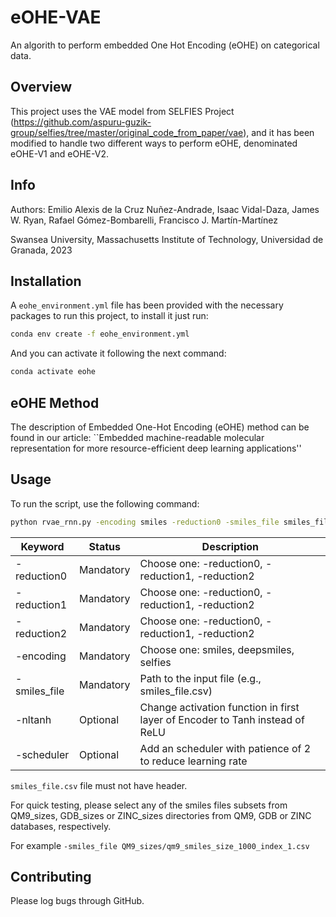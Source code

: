 # eOHE-VAE

An algorith to perform embedded One Hot Encoding (eOHE) on categorical data.

## Overview

This project uses the VAE model from SELFIES Project (https://github.com/aspuru-guzik-group/selfies/tree/master/original_code_from_paper/vae), and it has been modified to handle two different ways to perform eOHE, denominated eOHE-V1 and eOHE-V2.

## Info

Authors: Emilio Alexis de la Cruz Nuñez-Andrade, Isaac Vidal-Daza, James W. Ryan, Rafael Gómez-Bombarelli, Francisco J. Martín-Martínez


Swansea University, Massachusetts Institute of Technology, Universidad de Granada, 2023

## Installation

A `eohe_environment.yml` file has been provided with the necessary packages to run this project, to install it just run:

```bash
conda env create -f eohe_environment.yml
```
And you can activate it following the next command:

```bash
conda activate eohe
```

## eOHE Method

The description of Embedded One-Hot Encoding (eOHE) method can be found in our article:
``Embedded machine-readable molecular representation for more resource-efficient deep learning applications''



## Usage

To run the script, use the following command:

```bash
python rvae_rnn.py -encoding smiles -reduction0 -smiles_file smiles_file.csv
``` 


| Keyword      | Status    | Description                                                                         |
|--------------|-----------|-------------------------------------------------------------------------------------|
| -reduction0  | Mandatory | Choose one: -reduction0, -reduction1, -reduction2                                   |
| -reduction1  | Mandatory | Choose one: -reduction0, -reduction1, -reduction2                                   |
| -reduction2  | Mandatory | Choose one: -reduction0, -reduction1, -reduction2                                   |
| -encoding    | Mandatory | Choose one: smiles, deepsmiles, selfies                                             |
| -smiles_file | Mandatory | Path to the input file (e.g., smiles_file.csv)                                      |
| -nltanh      | Optional  | Change activation function in first layer of Encoder to Tanh instead of ReLU        |
| -scheduler   | Optional  | Add an scheduler with patience of 2 to reduce learning rate                         |

``smiles_file.csv`` file must not have header. 

For quick testing, please select any of the smiles files subsets from QM9_sizes, GDB_sizes or ZINC_sizes 
directories from QM9, GDB or ZINC databases, respectively.

For example
 ``-smiles_file QM9_sizes/qm9_smiles_size_1000_index_1.csv``

## Contributing

Please log bugs through GitHub.


